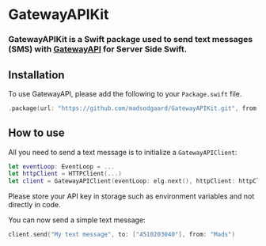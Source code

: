 # GatewayAPIKit

### GatewayAPIKit is a Swift package used to send text messages (SMS) with [GatewayAPI](https://gatewayapi.com/) for Server Side Swift.

## Installation
To use GatewayAPI, please add the following to your `Package.swift` file.

~~~~swift
.package(url: "https://github.com/madsodgaard/GatewayAPIKit.git", from: "1.0.0")
~~~~

## How to use
All you need to send a text message is to initialize a `GatewayAPIClient`:

~~~~swift
let eventLoop: EventLoop = ...
let httpClient = HTTPClient(...)
let client = GatewayAPIClient(eventLoop: elg.next(), httpClient: httpClient, apiKey: "")
~~~~

Please store your API key in storage such as environment variables and not directly in code.

You can now send a simple text message:
~~~~swift
client.send("My text message", to: ["4510203040"], from: "Mads")
~~~~
